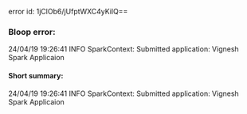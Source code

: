 error id: 1jClOb6/jUfptWXC4yKilQ==
### Bloop error:

24/04/19 19:26:41 INFO SparkContext: Submitted application: Vignesh Spark Applicaion
#### Short summary: 

24/04/19 19:26:41 INFO SparkContext: Submitted application: Vignesh Spark Applicaion